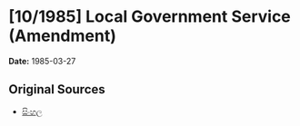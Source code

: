 # [10/1985] Local Government Service (Amendment)

**Date:** 1985-03-27

## Original Sources

- [සිංහල](https://documents.gov.lk/view/acts/1985/3/10-1985_S.pdf)
